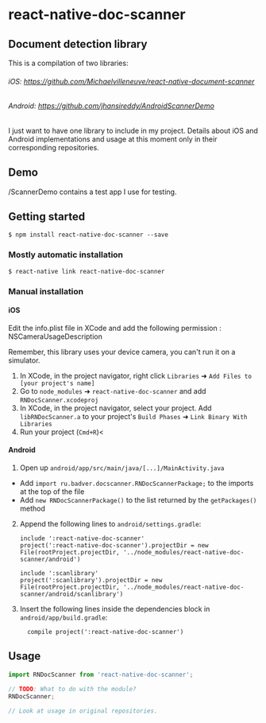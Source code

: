 
# react-native-doc-scanner

## Document detection library

This is a compilation of two libraries:
###### iOS: https://github.com/Michaelvilleneuve/react-native-document-scanner
###### Android: https://github.com/jhansireddy/AndroidScannerDemo

I just want to have one library to include in my project. 
Details about iOS and Android implementations and usage at this moment only in their corresponding repositories.

## Demo

/ScannerDemo contains a test app I use for testing.

## Getting started

`$ npm install react-native-doc-scanner --save`

### Mostly automatic installation

`$ react-native link react-native-doc-scanner`

### Manual installation


#### iOS

Edit the info.plist file in XCode and add the following permission : NSCameraUsageDescription

Remember, this library uses your device camera, you can't run it on a simulator.

1. In XCode, in the project navigator, right click `Libraries` ➜ `Add Files to [your project's name]`
2. Go to `node_modules` ➜ `react-native-doc-scanner` and add `RNDocScanner.xcodeproj`
3. In XCode, in the project navigator, select your project. Add `libRNDocScanner.a` to your project's `Build Phases` ➜ `Link Binary With Libraries`
4. Run your project (`Cmd+R`)<

#### Android

1. Open up `android/app/src/main/java/[...]/MainActivity.java`
  - Add `import ru.badver.docscanner.RNDocScannerPackage;` to the imports at the top of the file
  - Add `new RNDocScannerPackage()` to the list returned by the `getPackages()` method
2. Append the following lines to `android/settings.gradle`:
  	```
    include ':react-native-doc-scanner'
    project(':react-native-doc-scanner').projectDir = new File(rootProject.projectDir, '../node_modules/react-native-doc-scanner/android')
    
    include ':scanlibrary'
    project(':scanlibrary').projectDir = new File(rootProject.projectDir, '../node_modules/react-native-doc-scanner/android/scanlibrary')
  	```
3. Insert the following lines inside the dependencies block in `android/app/build.gradle`:
  	```
      compile project(':react-native-doc-scanner')
  	```


## Usage
```javascript
import RNDocScanner from 'react-native-doc-scanner';

// TODO: What to do with the module?
RNDocScanner;

// Look at usage in original repositories.

```
  
